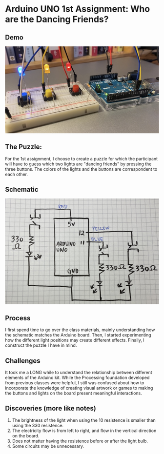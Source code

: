 # Arduino UNO 1st Assignment: Who are the Dancing Friends? 


## Demo 
[![Watch the video](one.jpg)](https://www.youtube.com/watch?v=8rpgXjDVZX0)

## The Puzzle: 
For the 1st assignment, I choose to create a puzzle for which the participant will have to guess which two lights are "dancing friends" by pressing the three buttons. The colors of the lights and the buttons are correspondent to each other. 

## Schematic 
![](schematic.jpg)

## Process
I first spend time to go over the class materials, mainly understanding how the schematic matches the Arduino board. Then, I started experimenting how the different light positions may create different effects. Finally, I construct the puzzle I have in mind. 

## Challenges
It took me a LONG while to understand the relationship between different elements of the Arduino kit. While the Processing foundation developed from previous classes were helpful, I still was confused about how to incorporate the knowledge of creating visual artwork or games to making the buttons and lights on the board present meaningful interactions. 


## Discoveries (more like notes)
1. The brightness of the light when using the 10 resistence is smaller than using the 330 resistence. 
2. The electricity flow is from left to right, and flow in the vertical direction on the board. 
3. Does not matter having the resistence before or after the light bulb.
4. Some circuits may be unnecessary. 


